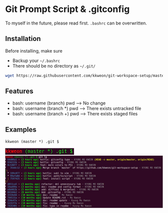 # Git Prompt Script & .gitconfig
To myself in the future, please read first. `.bashrc` can be overwritten.

## Installation

Before installing, make sure 

* Backup your `~/.bashrc`
* There should be no directory as `~/.git/`

```bash
wget https://raw.githubusercontent.com/kkweon/git-workspace-setup/master/git_workspace_install.sh -O- | bash
```


## Features
* bash: username (branch) pwd  --> No change  
* bash: username (branch \*) pwd --> There exists untracked file  
* bash: username (branch \+) pwd --> There exists staged files  

## Examples
```
kkweon (master *) .git $ 
```
![PS1](assets/ps1.jpg)
![gitlg](assets/gitlg.jpg)

